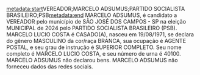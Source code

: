 <metadata:start>VEREADOR;MARCELO ADSUMUS;PARTIDO SOCIALISTA BRASILEIRO;PSB<metadata:end>
MARCELO ADSUMUS, é candidato a VEREADOR pelo município de SÃO JOSÉ DOS CAMPOS - SP na eleição MUNICIPAL de 2024 pelo PARTIDO SOCIALISTA BRASILEIRO (PSB). MARCELO LUCIO COSTA é CASADO(A), nasceu em 19/08/1971, se declara do gênero MASCULINO da cor/raça BRANCA, sua ocupação é AGENTE POSTAL, e seu grau de instrução é SUPERIOR COMPLETO. Seu nome completo é MARCELO LUCIO COSTA, e seu número de urna é 40100.
MARCELO ADSUMUS não declarou bens.
MARCELO ADSUMUS não forneceu dados das redes sociais.